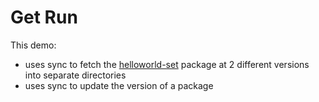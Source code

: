 # Get Run

This demo:
 
- uses sync to fetch the [helloworld-set](../../package-examples/helloworld-set) package at
  2 different versions into separate directories
- uses sync to update the version of a package
